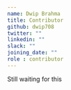 ```yaml
---
name: Dwip Brahma
title: Contributor
github: dwip708
twitter: ""
linkedin: ""
slack: ""
joining_date: ""
role : contributor
---
```


Still waiting for this
